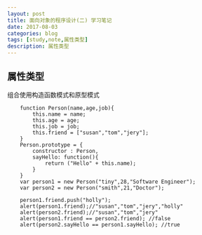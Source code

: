 ```yaml
---
layout: post
title: 面向对象的程序设计(二) 学习笔记
date: 2017-08-03
categories: blog
tags: [study,note,属性类型]
description: 属性类型
---
```


## 属性类型

组合使用构造函数模式和原型模式

        function Person(name,age,job){
            this.name = name;
            this.age = age;
            this.job = job;
            this.friend = ["susan","tom","jery"];
        }
        Person.prototype = {
            constructor : Person,
            sayHello: function(){
                return ("Hello" + this.name);
            }
        }
        var person1 = new Person("tiny",28,"Software Engineer");
        var person2 = new Person("smith",21,"Doctor");

        person1.friend.push("holly");
        alert(person1.friend);//"susan","tom","jery","holly"
        alert(person2.friend);//"susan","tom","jery"
        alert(person1.friend == person2.friend); //false
        alert(person2.sayHello == person1.sayHello); //true


